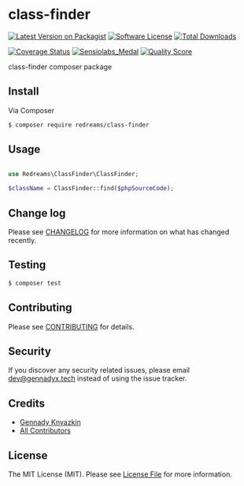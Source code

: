 # class-finder

[![Latest Version on Packagist][ico-version]][link-packagist]
[![Software License][ico-license]](LICENSE)
[![Total Downloads][ico-downloads]][link-downloads]

[![Coverage Status][ico-coverage]][link-coverage]
[![Sensiolabs_Medal][ico-code-quality-sensio]][link-code-quality-sensio]
[![Quality Score][ico-code-quality-scrutinizer]][link-code-quality-scrutinizer]

class-finder composer package

## Install

Via Composer

``` bash
$ composer require redreams/class-finder
```

## Usage

``` php

use Redreams\ClassFinder\ClassFinder;

$className = ClassFinder::find($phpSourceCode);

```

## Change log

Please see [CHANGELOG](CHANGELOG.md) for more information on what has changed recently.

## Testing

``` bash
$ composer test
```

## Contributing

Please see [CONTRIBUTING](CONTRIBUTING.md) for details.

## Security

If you discover any security related issues, please email dev@gennadyx.tech instead of using the issue tracker.

## Credits

- [Gennady Knyazkin][link-author]
- [All Contributors][link-contributors]

## License

The MIT License (MIT). Please see [License File](LICENSE) for more information.

[ico-version]: https://img.shields.io/packagist/v/redreams/class-finder.svg?style=flat
[ico-license]: https://img.shields.io/packagist/l/redreams/class-finder.svg
[ico-coverage]: https://img.shields.io/scrutinizer/coverage/g/redreams/class-finder.svg?style=flat
[ico-code-quality-scrutinizer]: https://img.shields.io/scrutinizer/g/redreams/class-finder.svg?style=flat
[ico-code-quality-sensio]: https://insight.sensiolabs.com/projects/8f6eeb10-0a4f-4b63-96ec-cf274bd192e3/mini.png
[ico-downloads]: https://img.shields.io/packagist/dt/redreams/class-finder.svg?style=flat

[link-packagist]: https://packagist.org/packages/redreams/class-finder
[link-coverage]: https://scrutinizer-ci.com/g/redreams/class-finder/code-structure
[link-code-quality-scrutinizer]: https://scrutinizer-ci.com/g/redreams/class-finder
[link-code-quality-sensio]: https://insight.sensiolabs.com/projects/8f6eeb10-0a4f-4b63-96ec-cf274bd192e3
[link-downloads]: https://packagist.org/packages/redreams/class-finder
[link-author]: http://gennadyx.tech
[link-contributors]: https://github.com/redreams/class-finder/contributors
